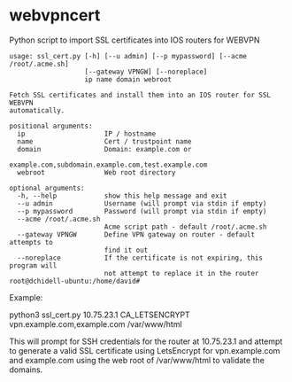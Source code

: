 # webvpncert
Python script to import SSL certificates into IOS routers for WEBVPN

```
usage: ssl_cert.py [-h] [--u admin] [--p mypassword] [--acme /root/.acme.sh]
                   [--gateway VPNGW] [--noreplace]
                   ip name domain webroot

Fetch SSL certificates and install them into an IOS router for SSL WEBVPN
automatically.

positional arguments:
  ip                    IP / hostname
  name                  Cert / trustpoint name
  domain                Domain: example.com or
                        example.com,subdomain.example.com,test.example.com
  webroot               Web root directory

optional arguments:
  -h, --help            show this help message and exit
  --u admin             Username (will prompt via stdin if empty)
  --p mypassword        Password (will prompt via stdin if empty)
  --acme /root/.acme.sh
                        Acme script path - default /root/.acme.sh
  --gateway VPNGW       Define VPN gateway on router - default attempts to
                        find it out
  --noreplace           If the certificate is not expiring, this program will
                        not attempt to replace it in the router
root@dchidell-ubuntu:/home/david# 
```


Example:

python3 ssl_cert.py 10.75.23.1 CA_LETSENCRYPT vpn.example.com,example.com /var/www/html

This will prompt for SSH credentials for the router at 10.75.23.1 and attempt to generate a valid SSL certificate using LetsEncrypt for vpn.example.com and example.com using the web root of /var/www/html to validate the domains.
